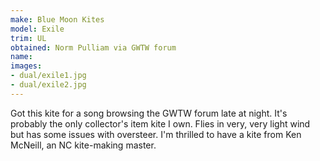 ```yaml
---
make: Blue Moon Kites
model: Exile
trim: UL
obtained: Norm Pulliam via GWTW forum
name:
images:
- dual/exile1.jpg
- dual/exile2.jpg
---
```


Got this kite for a song browsing the GWTW forum late at night.
It's probably the only collector's item kite I own.
Flies in very, very light wind but has some issues with oversteer.
I'm thrilled to have a kite from Ken McNeill, an NC kite-making master.
